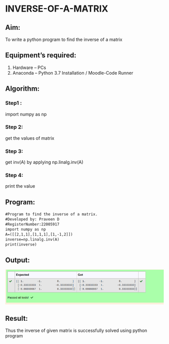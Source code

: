 # INVERSE-OF-A-MATRIX

## Aim:
To write a python program to find the inverse of a matrix

## Equipment’s required:
1. 	Hardware – PCs
2. 	Anaconda – Python 3.7 Installation / Moodle-Code Runner

## Algorithm:
### Step1 : 
import numpy as np

### Step 2: 
get the values of matrix

### Step 3: 
get inv(A) by applying np.linalg.inv(A)

### Step 4: 
print the value

## Program:
```
#Program to find the inverse of a matrix.
#Developed by: Praveen D 
#RegisterNumber:22005917
import numpy as np
A=([[2,1,1],[1,1,1],[1,-1,2]])
inverse=np.linalg.inv(A)
print(inverse)
```
## Output:
![output](output6.png)
## Result:
Thus the inverse of given matrix is successfully solved using python program

